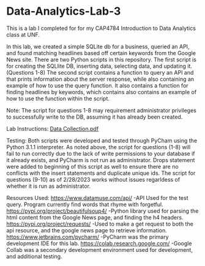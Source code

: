 # Data-Analytics-Lab-3

This is a lab I completed for for my CAP4784 Introduction to Data Analytics class at UNF.

In this lab, we created a simple SQLite db for a business, queried an API, and found matching headlines based off certain keywords from the Google News site.
There are two Python scripts in this repository.
  The first script is for creating the SQLlite DB, inserting data, selecting data, and updating it. (Questions 1-8)
  The second script contains a function to query an API and that prints information about the server response, while also containing an example of how 
  to use the query function. It also contains a function for finding headlines by keywords, which contains also contains an example of how to use the function
  within the script.

Note: The script for questions 1-8 may requirement administrator privileges to successfully write to the DB, assuming it has already been created.

Lab Instructions:
[Data Collection.pdf](https://github.com/Windz-GameDev/Data-Analytics-Lab-3/files/10854184/Data.Collection.pdf)


Testing:
  Both scripts were developed and tested through PyCham using the Python 3.1.1 interpreter.
  As noted above, the script for questions (1-8) will fail to run correctly due to the lack of write permissions to your database 
  if it already exists, and PyCharm is not run as administrator. Drops statement were added to beginning of this script as well to ensure 
  there are no conflicts with the insert statements and duplicate unique ids. The script for questions (9-10) as of 2/28/2023 works without issues
  regarldess of whether it is run as administrator.
  
Resources Used:
https://www.datamuse.com/api/
-API Used for the test query. Program currently find words that rhyme with forgetful.
https://pypi.org/project/beautifulsoup4/
-Python library used for parsing the html content from the Google News page, and finding the h4 headers.
https://pypi.org/project/requests/
-Used to make a get request to both the api resource, and the google news page to retrieve information. 
https://www.jetbrains.com/pycharm/
-PyCharm was the primary development IDE for this lab.
https://colab.research.google.com/
-Google Collab was a secondary development environment used for development, and additional testing.

